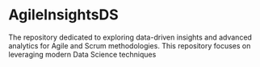# AgileInsightsDS
The repository dedicated to exploring data-driven insights and advanced analytics for Agile and Scrum methodologies. This repository focuses on leveraging modern Data Science techniques
